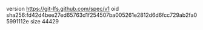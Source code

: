 version https://git-lfs.github.com/spec/v1
oid sha256:fd42d4bee27ed65763d1f254507ba005261e2812d6d6fcc729ab2fa05991112e
size 44429
